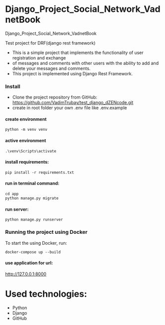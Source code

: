 # Django_Project_Social_Network_VadnetBook
Django_Project_Social_Network_VadnetBook

Test project for DRF(django rest framework)

- This is a simple project that implements the functionality of user registration and exchange
- of messages and comments with other users with the ability to add and delete your messages and comments.
- This project is implemented using Django Rest Framework.

### Install

- Clone the project repository from
  GitHub: https://github.com/VadimTrubay/test_django_dZENcode.git
- create in root folder your own .env file like .env.example

#### create environment

    python -m venv venv

#### active environment

    .\venv\Scripts\activate

#### install requirements:

    pip install -r requirements.txt

#### run in terminal command:
    cd app
    python manage.py migrate

#### run server:

    python manage.py runserver


### Running the project using Docker
  To start the using Docker, run:

    docker-compose up --build  

#### use application for url:

http://127.0.0.1:8000

# Used technologies:

- Python
- Django
- GitHub